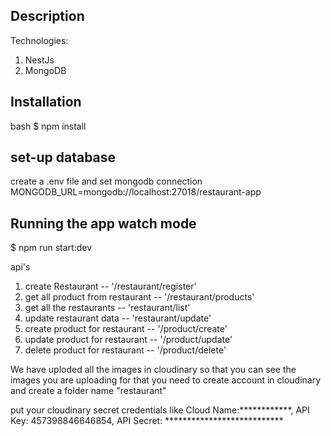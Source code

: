 ## Description
Technologies:
1) NestJs
2) MongoDB

## Installation

bash
$ npm install


## set-up database
create a .env file and set mongodb connection
MONGODB_URL=mongodb://localhost:27018/restaurant-app

## Running the app watch mode
$ npm run start:dev


api's
1) create Restaurant -- '/restaurant/register'
2) get all product from restaurant -- '/restaurant/products'
3) get all the restaurants -- 'restaurant/list'
4) update restaurant data -- 'restaurant/update'
5) create product for restaurant -- '/product/create'
6) update product for restaurant -- '/product/update'
7) delete product for restaurant -- '/product/delete'

We have uploded all the images in cloudinary so that you can see the images you are uploading for that you need to create account in cloudinary and create a folder name "restaurant"


put your cloudinary secret credentials like
Cloud Name:************,
API Key: 457398846646854,
API Secret:	***************************
